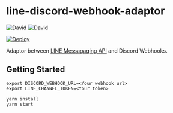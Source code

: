 # line-discord-webhook-adaptor

![David](https://img.shields.io/david/coord-e/line-discord-webhook-adaptor.svg?style=flat-square)
![David](https://img.shields.io/david/dev/coord-e/line-discord-webhook-adaptor.svg?style=flat-square)

[![Deploy](https://www.herokucdn.com/deploy/button.svg)](https://heroku.com/deploy?template=https://github.com/coord-e/line-discord-webhook-adaptor/tree/develop)

Adaptor between [LINE Messagaging API](https://developers.line.me/ja/reference/messaging-api/) and Discord Webhooks.

## Getting Started

```shell
export DISCORD_WEBHOOK_URL=<Your webhook url>
export LINE_CHANNEL_TOKEN=<Your token>

yarn install
yarn start
```

